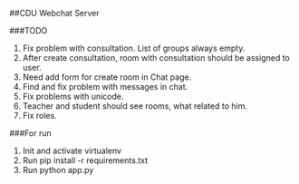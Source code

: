 ##CDU Webchat Server

###TODO
1. Fix problem with consultation. List of groups always empty.
2. After create consultation, room with consultation should be assigned to user.
3. Need add form for create room in Chat page.
4. Find and fix problem with messages in chat.
5. Fix problems with unicode.
6. Teacher and student should see rooms, what related to him.
7. Fix roles. 

###For run
1. Init and activate virtualenv
2. Run pip install -r requirements.txt
3. Run python app.py
